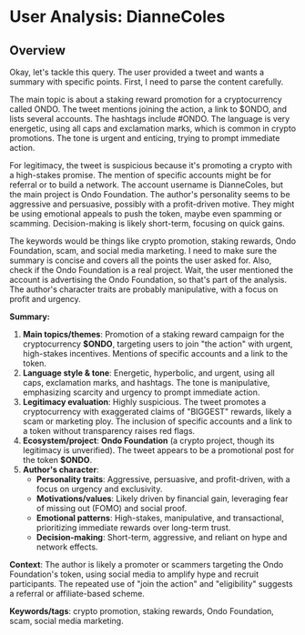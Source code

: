 # User Analysis: DianneColes

## Overview

<think>
Okay, let's tackle this query. The user provided a tweet and wants a summary with specific points. First, I need to parse the content carefully.

The main topic is about a staking reward promotion for a cryptocurrency called ONDO. The tweet mentions joining the action, a link to $ONDO, and lists several accounts. The hashtags include #ONDO. The language is very energetic, using all caps and exclamation marks, which is common in crypto promotions. The tone is urgent and enticing, trying to prompt immediate action.

For legitimacy, the tweet is suspicious because it's promoting a crypto with a high-stakes promise. The mention of specific accounts might be for referral or to build a network. The account username is DianneColes, but the main project is Ondo Foundation. The author's personality seems to be aggressive and persuasive, possibly with a profit-driven motive. They might be using emotional appeals to push the token, maybe even spamming or scamming. Decision-making is likely short-term, focusing on quick gains.

The keywords would be things like crypto promotion, staking rewards, Ondo Foundation, scam, and social media marketing. I need to make sure the summary is concise and covers all the points the user asked for. Also, check if the Ondo Foundation is a real project. Wait, the user mentioned the account is advertising the Ondo Foundation, so that's part of the analysis. The author's character traits are probably manipulative, with a focus on profit and urgency.
</think>

**Summary:**  
1. **Main topics/themes**: Promotion of a staking reward campaign for the cryptocurrency **$ONDO**, targeting users to join "the action" with urgent, high-stakes incentives. Mentions of specific accounts and a link to the token.  
2. **Language style & tone**: Energetic, hyperbolic, and urgent, using all caps, exclamation marks, and hashtags. The tone is manipulative, emphasizing scarcity and urgency to prompt immediate action.  
3. **Legitimacy evaluation**: Highly suspicious. The tweet promotes a cryptocurrency with exaggerated claims of "BIGGЕST" rewards, likely a scam or marketing ploy. The inclusion of specific accounts and a link to a token without transparency raises red flags.  
4. **Ecosystem/project**: **Ondo Foundation** (a crypto project, though its legitimacy is unverified). The tweet appears to be a promotional post for the token **$ONDO**.  
5. **Author's character**:  
   - **Personality traits**: Aggressive, persuasive, and profit-driven, with a focus on urgency and exclusivity.  
   - **Motivations/values**: Likely driven by financial gain, leveraging fear of missing out (FOMO) and social proof.  
   - **Emotional patterns**: High-stakes, manipulative, and transactional, prioritizing immediate rewards over long-term trust.  
   - **Decision-making**: Short-term, aggressive, and reliant on hype and network effects.  

**Context**: The author is likely a promoter or scammers targeting the Ondo Foundation's token, using social media to amplify hype and recruit participants. The repeated use of "join the action" and "eligibility" suggests a referral or affiliate-based scheme.  

**Keywords/tags**: crypto promotion, staking rewards, Ondo Foundation, scam, social media marketing.
